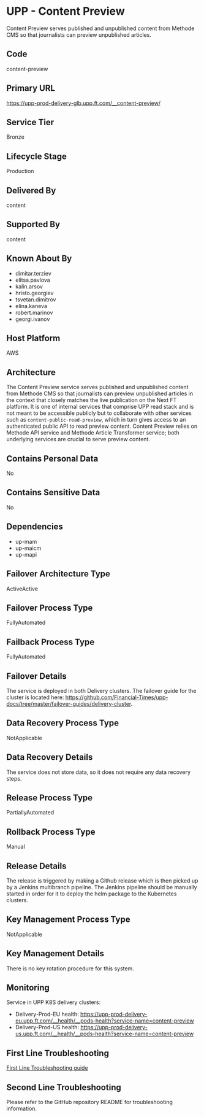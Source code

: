 # UPP - Content Preview

Content Preview serves published and unpublished content from Methode CMS so that journalists can preview unpublished articles.

## Code

content-preview

## Primary URL

https://upp-prod-delivery-glb.upp.ft.com/__content-preview/

## Service Tier

Bronze

## Lifecycle Stage

Production

## Delivered By

content

## Supported By

content

## Known About By

- dimitar.terziev
- elitsa.pavlova
- kalin.arsov
- hristo.georgiev
- tsvetan.dimitrov
- elina.kaneva
- robert.marinov
- georgi.ivanov

## Host Platform

AWS

## Architecture

The Content Preview service serves published and unpublished content from Methode CMS so that journalists can preview unpublished articles in the context that closely matches the live publication on the Next FT platform. 
It is one of internal services that comprise UPP read stack and is not meant to be accessible publicly but to collaborate with other services such as `content-public-read-preview`, which in turn gives access to an authenticated public API to read preview content. 
Content Preview relies on Methode API service and Methode Article Transformer service; both underlying services are crucial to serve preview content.

## Contains Personal Data

No

## Contains Sensitive Data

No

## Dependencies

- up-mam
- up-maicm
- up-mapi

## Failover Architecture Type

ActiveActive

## Failover Process Type

FullyAutomated

## Failback Process Type

FullyAutomated

## Failover Details

The service is deployed in both Delivery clusters. The failover guide for the cluster is located here: https://github.com/Financial-Times/upp-docs/tree/master/failover-guides/delivery-cluster.

## Data Recovery Process Type

NotApplicable

## Data Recovery Details

The service does not store data, so it does not require any data recovery steps.

## Release Process Type

PartiallyAutomated

## Rollback Process Type

Manual

## Release Details

The release is triggered by making a Github release which is then picked up by a Jenkins multibranch pipeline. The Jenkins pipeline should be manually started in order for it to deploy the helm package to the Kubernetes clusters.

## Key Management Process Type

NotApplicable

## Key Management Details

There is no key rotation procedure for this system.

## Monitoring

Service in UPP K8S delivery clusters:

- Delivery-Prod-EU health: https://upp-prod-delivery-eu.upp.ft.com/__health/__pods-health?service-name=content-preview
- Delivery-Prod-US health: https://upp-prod-delivery-us.upp.ft.com/__health/__pods-health?service-name=content-preview

## First Line Troubleshooting

[First Line Troubleshooting guide](https://github.com/Financial-Times/upp-docs/tree/master/guides/ops/first-line-troubleshooting)

## Second Line Troubleshooting

Please refer to the GitHub repository README for troubleshooting information.
